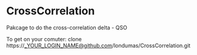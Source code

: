 # CrossCorrelation
Pakcage to do the cross-correlation delta - QSO

To get on your comuter:
    clone https://_YOUR_LOGIN_NAME@github.com/londumas/CrossCorrelation.git

